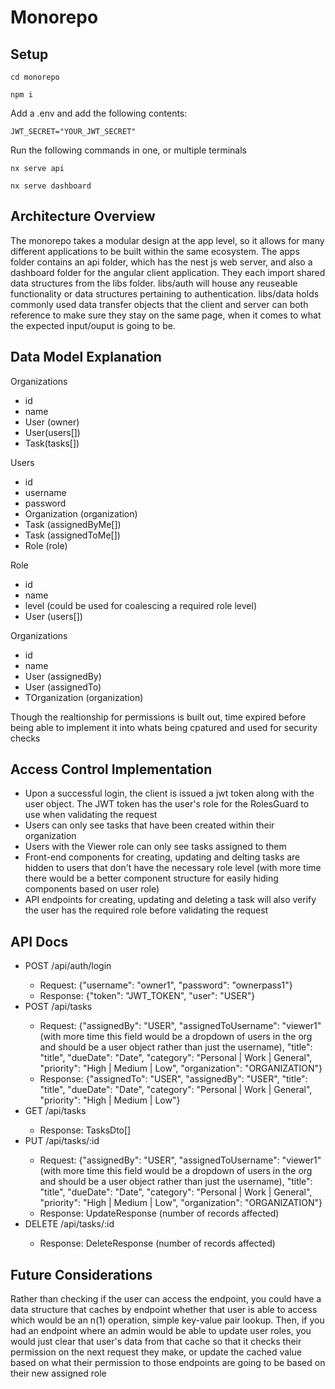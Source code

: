 # Monorepo

## Setup

```
cd monorepo

npm i
```

Add a .env and add the following contents: 
```
JWT_SECRET="YOUR_JWT_SECRET"
```

Run the following commands in one, or multiple terminals
```
nx serve api

nx serve dashboard
```

## Architecture Overview

The monorepo takes a modular design at the app level, so it allows for many different applications to be built within the same ecosystem. The apps folder contains an api folder, which has the nest js web server, and also a dashboard folder for the angular client application. They each import shared data structures from the libs folder.
libs/auth will house any reuseable functionality or data structures pertaining to authentication. libs/data holds commonly used data transfer objects that the client and server can both reference to make sure they stay on the same page, when it comes to what the expected input/ouput is going to be.

## Data Model Explanation
Organizations 
<ul>
    <li>id</li>
    <li>name</li>
    <li>User (owner)</li>
    <li>User(users[])</li>
    <li>Task(tasks[])</li>
</ul>
Users 
<ul>
    <li>id</li>
    <li>username</li>
    <li>password</li>
    <li>Organization (organization)</li>
    <li>Task (assignedByMe[])</li>
    <li>Task (assignedToMe[])</li>
    <li>Role (role)</li>
</ul>
Role 
<ul>
    <li>id</li>
    <li>name</li>
    <li>level (could be used for coalescing a required role level)</li>
    <li>User (users[])</li>
  
</ul>

Organizations 
<ul>
    <li>id</li>
    <li>name</li>
    <li>User (assignedBy)</li>
    <li>User (assignedTo)</li>
    <li>TOrganization (organization)</li>
</ul>

Though the realtionship for permissions is built out, time expired before being able to implement it into whats being cpatured and used for security checks

## Access Control Implementation

<ul>
    <li>Upon a successful login, the client is issued a jwt token along with the user object. The JWT token has the user's role for the RolesGuard to use when validating the request</li>
    <li>Users can only see tasks that have been created within their organization</li>
    <li>Users with the Viewer role can only see tasks assigned to them</li>
    <li>Front-end components for creating, updating and delting tasks are hidden to users that don't have the necessary role level (with more time there would be a better component structure for easily hiding components based on user role)</li>
    <li>API endpoints for creating, updating and deleting a task will also verify the user has the required role before validating the request</li>
</ul>


## API Docs

<ul>
    <li>POST /api/auth/login</li>
    <ul>
        <li>
            Request: {"username": "owner1", "password": "ownerpass1"}
        </li>
        <li>Response: {"token": "JWT_TOKEN", "user": "USER"}</li>
    </ul>
    <li>POST /api/tasks</li>
    <ul>
        <li>
            Request: {"assignedBy": "USER", "assignedToUsername": "viewer1" (with more time this field would be a dropdown of users in the org and should be a user object rather than just the username), "title": "title", "dueDate": "Date", "category": "Personal | Work | General", "priority": "High | Medium | Low", "organization": "ORGANIZATION"}
        </li>
        <li>Response: {"assignedTo": "USER", "assignedBy": "USER", "title": "title", "dueDate": "Date", "category": "Personal | Work | General", "priority": "High | Medium | Low"}</li>
    </ul>
    <li>GET /api/tasks</li>
    <ul>
        <li>Response: TasksDto[]</li>
    </ul>
    <li>PUT /api/tasks/:id</li>
    <ul>
         <li>
            Request: {"assignedBy": "USER", "assignedToUsername": "viewer1" (with more time this field would be a dropdown of users in the org and should be a user object rather than just the username), "title": "title", "dueDate": "Date", "category": "Personal | Work | General", "priority": "High | Medium | Low", "organization": "ORGANIZATION"}
        </li>
        <li>Response: UpdateResponse (number of records affected)</li>
    </ul>
    <li>DELETE /api/tasks/:id</li>
    <ul>
        <li>Response: DeleteResponse (number of records affected)</li>
    </ul>
</ul>


## Future Considerations
Rather than checking if the user can access the endpoint, you could have a data structure that caches by endpoint whether that user is able to access which would be an n(1) operation, simple key-value pair lookup. Then, if you had an endpoint where an admin would be able to update user roles, you would just clear that user's data from that cache so that it checks their permission on the next request they make, or update the cached value based on what their permission to those endpoints are going to be based on their new assigned role